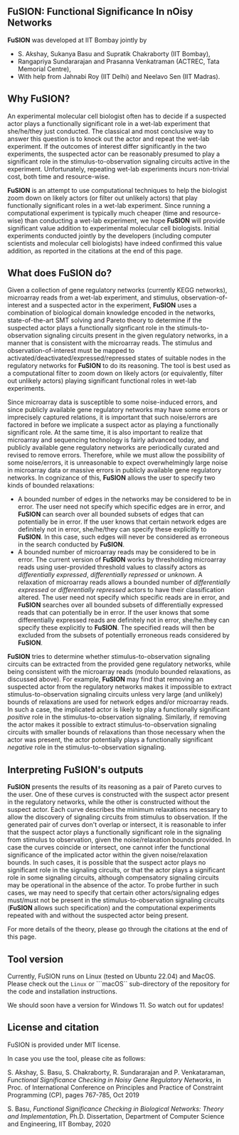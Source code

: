 ## FuSION: Functional Significance In nOisy Networks

**FuSION** was developed at IIT Bombay jointly by 
* S. Akshay, Sukanya Basu and Supratik Chakraborty (IIT Bombay), 
* Rangapriya Sundararajan and Prasanna Venkatraman (ACTREC, Tata Memorial Centre), 
* With help from Jahnabi Roy (IIT Delhi) and Neelavo Sen (IIT Madras).

## Why FuSION?
An experimental molecular cell biologist often has to decide if a suspected actor plays a functionally significant role in a
wet-lab experiment that she/he/they just conducted.  The classical and most conclusive way to answer this question is to knock 
out the actor and repeat the wet-lab experiment.  If the outcomes of interest differ significantly in the two experiments, 
the suspected actor can be reasonably presumed to play a significant role in the stimulus-to-observation signaling circuits 
active in the experiment.  Unfortunately, repeating wet-lab experiments incurs non-trivial cost, both time and resource-wise.  

**FuSION** is an attempt to use computational techniques to help the biologist zoom down on likely actors (or filter out 
unlikely actors) that play functionally significant roles in a wet-lab experiment.  Since running a computational experiment 
is typically much cheaper (time and resource-wise) than conducting a wet-lab experiment, we hope **FuSION** will provide
significant value addition to experimental molecular cell biologists.  Initial experiments conducted jointly by the 
developers (including computer scientists and molecular cell biologists) have indeed confirmed this value addition, as reported
in the citations at the end of this page.

## What does FuSION do?
Given a collection of gene regulatory networks (currently KEGG networks), microarray reads from a wet-lab experiment, 
and stimulus, observation-of-interest and a suspected actor in the experiment, **FuSION** uses a combination of biological 
domain knowledge encoded in the networks, state-of-the-art SMT solving and Pareto theory to determine if the suspected
actor plays a functionally signficant role in the stimuls-to-observation signaling circuits present in the given 
regulatory networks, in a manner that is consistent with the microarray reads.  The stimulus and observation-of-interest
must be mapped to activated/deactivated/expressed/repressed states of suitable nodes in the regulatory networks for **FuSION**
to do its reasoning. The tool is best used as a computational filter to zoom down on likely actors (or equivalently, filter 
out unlikely actors) playing significant functional roles in wet-lab experiments.  

Since microarray data is susceptible to some noise-induced errors, and since publicly available gene regulatory networks may have 
some errors or imprecisely captured relations, it is important that such noise/errors are factored in before we implicate a 
suspect actor as playing a functionally significant role.  At the same time, it is also important to realize that microarray and
sequencing technology is fairly advanced today, and publicly available gene regulatory networks are periodically curated 
and revised to remove errors.  Therefore, while we must allow the possibility of some noise/errors, it is unreasonable to expect
overwhelmingly large noise in microarray data or massive errors in publicly available gene regulatory networks. In cognizance
of this, **FuSION** allows the user to specify two kinds of bounded relaxations: 
* A bounded number of edges in the networks may be considered to be in error.  The user need not specify which specific edges are
  in error, and **FuSION** can search over all bounded subsets of edges that can potentially be in error.  If the user knows that
  certain network edges are definitely not in error, she/he/they can specify these explicitly to **FuSION**.  In this case, such
  edges will never be considered as erroneous in the search conducted by **FuSION**.
* A bounded number of microarray reads may be considered to be in error.  The current version of **FuSION** works by thresholding
  microarray reads using user-provided threshold values to classify actors as *differentially expressed*, *differentially repressed*
  or *unknown*. A relaxation of microarray reads allows a bounded number of *differentially expressed* or *differentially repressed*
  actors to have their classification altered.  The user need not specify which specific reads are in error, and **FuSION** searches over
  all bounded subsets of differentially expressed reads that can potentially be in error. If the user knows that some differentially
  expressed reads are definitely not in error, she/he.they can specify these explicitly to **FuSION**.  The specified reads will
  then be excluded from the subsets of potentially erroneous reads considered by **FuSION**.
  
**FuSION** tries to determine whether stimulus-to-observation signaling circuits can be extracted from the provided gene regulatory 
networks, while being consistent with the microarray reads (modulo bounded relaxations, as discussed above). For example, **FuSION**
may find that removing an suspected actor from the regulatory networks makes it impossible to extract stimulus-to-observation 
signaling circuits unless very large (and unlikely) bounds of relaxations are used for network edges and/or microarray reads.  In such a case, the
implicated actor is likely to play a functionally significant *positive* role in the stimulus-to-observation signaling.  Similarly,
if removing the actor makes it possible to extract stimulus-to-observation signaling circuits with smaller bounds of relaxations
than those necessary when the actor was present, the actor potentially plays a functionally significant *negative* role in the
stimulus-to-observation signaling.

## Interpreting FuSION's outputs
**FuSION** presents the results of its reasoning as a pair of Pareto curves to the user.  One of these curves is constructed with 
the suspect actor present in the regulatory networks, while the other is constructed without the suspect actor. Each curve describes the
minimum relaxations necessary to allow the discovery of signaling circuits from stimulus to observation.  If the generated pair of 
curves don't overlap or intersect, it is reasonable to infer that the suspect actor plays a functionally significant role in the 
signaling from stimulus to observation, given the noise/relaxation bounds provided.  In case the curves coincide or intersect, one cannot 
infer the functional significance of the implicated actor within the given noise/relaxation bounds.  In such cases, it is possible that the
suspect actor plays no significant role in the signaling circuits, or that the actor plays a significant role in some signaling circuits,
although compensatory signaling circuits may be operational in the absence of the actor. To probe further in such cases, we may need
to specify that certain other actors/signaling edges must/must not be present in the stimulus-to-observation signaling circuits
(**FuSION** allows such specification) and the computational experiments repeated with and without the suspected actor being present.

For more details of the theory, please go through the citations at the end of this page.

## Tool version 
Currently, FuSION runs on Linux (tested on Ubuntu 22.04) and MacOS.  Please check out the ```Linux``` or ```macOS`` sub-directory of the repository for 
the code and installation instructions. 

We should soon have a version for Windows 11.  So watch out for updates!

## License and citation
FuSION is provided under MIT license.

In case you use the tool, please cite as follows:

S. Akshay, S. Basu, S. Chakraborty, R. Sundararajan and P. Venkataraman, *Functional Significance Checking in Noisy Gene Regulatory Networks*, 
in Proc. of International Conference on Principles and Practice of Constraint Programming (CP), pages 767-785, Oct 2019

S. Basu, *Functional Significance Checking in Biological Networks: Theory and Implementation*, Ph.D. Dissertation, Department of Computer 
Science and Engineering, IIT Bombay, 2020
